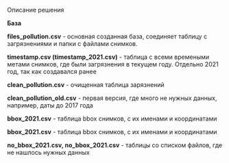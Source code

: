 Описание решения

**База**

**files_pollution.csv** - основная созданная база, соединяет таблицу с загрязнениями и папки с файлами снимков.

**timestamp.csv (timestamp_2021.csv)** - таблица с всеми времеными метами снимков, где были загрязнения в текущем году. Отдельно 2021 год, так как создавался ранее

**clean_pollution.csv** - очищенная таблица зарязнений

**clean_pollution_old.csv** - первая версия, где много не нужных данных, например, даты до 2017 года

**bbox_2021.csv** - таблица bbox снимков, с их именами и координатами

**bbox_2021.csv** - таблица bbox снимков, с их именами и координатами

**no_bbox_2021.csv, no_bbox_2021.csv** - таблицы со списком файлов, где  не нашлось нужных данных
